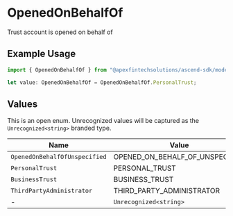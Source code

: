 # OpenedOnBehalfOf

Trust account is opened on behalf of

## Example Usage

```typescript
import { OpenedOnBehalfOf } from "@apexfintechsolutions/ascend-sdk/models/components";

let value: OpenedOnBehalfOf = OpenedOnBehalfOf.PersonalTrust;
```

## Values

This is an open enum. Unrecognized values will be captured as the `Unrecognized<string>` branded type.

| Name                            | Value                           |
| ------------------------------- | ------------------------------- |
| `OpenedOnBehalfOfUnspecified`   | OPENED_ON_BEHALF_OF_UNSPECIFIED |
| `PersonalTrust`                 | PERSONAL_TRUST                  |
| `BusinessTrust`                 | BUSINESS_TRUST                  |
| `ThirdPartyAdministrator`       | THIRD_PARTY_ADMINISTRATOR       |
| -                               | `Unrecognized<string>`          |